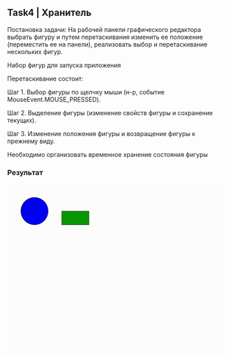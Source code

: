 ## Task4 | Хранитель
Постановка задачи: На рабочей панели графического редактора выбрать фигуру и путем перетаскивания изменить ее положение (переместить ее на панели), реализовать выбор и перетаскивание нескольких фигур.

Набор фигур для запуска приложения

Перетаскивание состоит:

Шаг 1. Выбор фигуры по щелчку мыши (н-р, событие MouseEvent.MOUSE_PRESSED).

Шаг 2. Выделение фигуры (изменение свойств фигуры и сохранение текущих).

Шаг 3. Изменение положения фигуры и возвращение фигуры к прежнему виду.

Необходимо организовать временное хранение состояния фигуры  



### Результат
![task3](LR3.gif)
